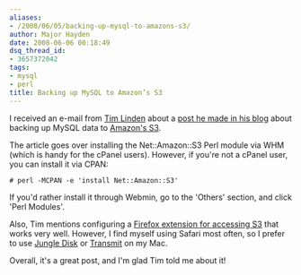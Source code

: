 ```yaml
---
aliases:
- /2008/06/05/backing-up-mysql-to-amazons-s3/
author: Major Hayden
date: 2008-06-06 00:18:49
dsq_thread_id:
- 3657372042
tags:
- mysql
- perl
title: Backing up MySQL to Amazon’s S3
---
```


I received an e-mail from [Tim Linden][1] about a [post he made in his blog][2] about backing up MySQL data to [Amazon's S3][3].

The article goes over installing the Net::Amazon::S3 Perl module via WHM (which is handy for the cPanel users). However, if you're not a cPanel user, you can install it via CPAN:

```
# perl -MCPAN -e 'install Net::Amazon::S3'
```

If you'd rather install it through Webmin, go to the 'Others' section, and click 'Perl Modules'.

Also, Tim mentions configuring a [Firefox extension for accessing S3][4] that works very well. However, I find myself using Safari most often, so I prefer to use [Jungle Disk][5] or [Transmit][6] on my Mac.

Overall, it's a great post, and I'm glad Tim told me about it!

 [1]: http://www.timlinden.com/
 [2]: http://www.timlinden.com/blog/server/backup-mysql-amazon-s3/
 [3]: http://en.wikipedia.org/wiki/Amazon_S3
 [4]: http://www.rjonna.com/ext/s3fox.php
 [5]: http://www.jungledisk.com/
 [6]: http://www.panic.com/transmit/